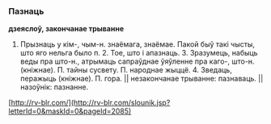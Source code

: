 ### Пазнаць
**дзеяслоў, закончанае трыванне**

1. Прызнаць у кім-, чым-н. знаёмага, знаёмае. Пакой быў такі чысты, што яго нельга было п. 2. Тое, што і апазнаць. 3. Зразумець, набыць веды пра што-н., атрымаць сапраўднае ўяўленне пра каго-, што-н. (кніжнае). П. тайны сусвету. П. народнае жыццё. 4. Зведаць, перажыць (кніжнае). П. гора. || незакончанае трыванне: пазнаваць. || назоўнік: пазнанне.

<a rel="author">[http://rv-blr.com/](http://rv-blr.com/slounik.jsp?letterId=0&maskId=0&pageId=2085)</a>
